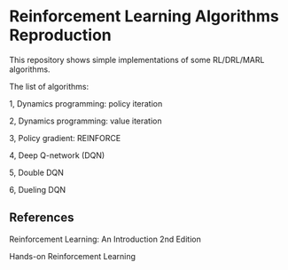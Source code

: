 # Reinforcement Learning Algorithms Reproduction
This repository shows simple implementations of some RL/DRL/MARL algorithms.

The list of algorithms:

1, Dynamics programming: policy iteration

2, Dynamics programming: value iteration

3, Policy gradient: REINFORCE

4, Deep Q-network (DQN)

5, Double DQN

6, Dueling DQN

## References
Reinforcement Learning: An Introduction 2nd Edition

Hands-on Reinforcement Learning
